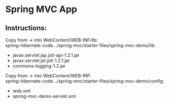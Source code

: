 # Spring MVC App

## Instructions:
Copy from -> into WebContent/WEB-INF/lib:  
spring-hibernate-code.../spring-mvc/starter-files/spring-mvc-demo/lib:
* javax.servlet.jsp.jstl-api-1.2.1.jar
* javax.servlet.jst.jstl-1.2.1.jar
* commons-logging-1.2.jar

Copy from -> into WebContent/WEB-INF:  
spring-hibernate-code.../spring-mvc/starter-files/spring-mvc-demo/config:
* web.xml
* spring-mvc-demo-servlet.xml
